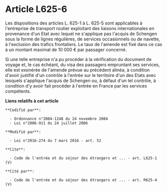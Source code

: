 # Article L625-6

Les dispositions des articles L. 625-1 à L. 625-5 sont applicables à l'entreprise de transport routier exploitant des
liaisons internationales en provenance d'un Etat avec lequel ne s'applique pas l'acquis de Schengen sous la forme de lignes
régulières, de services occasionnels ou de navette, à l'exclusion des trafics frontaliers. Le taux de l'amende est fixé dans
ce cas à un montant maximal de 10 000 € par passager concerné. 

Si une telle entreprise n'a pu procéder à la vérification du document de voyage et, le cas échéant, du visa des passagers
empruntant ses services, elle est exonérée de l'amende prévue au précédent alinéa, à condition d'avoir justifié d'un contrôle
à l'entrée sur le territoire d'un des Etats avec lesquels s'applique l'acquis de Schengen ou, à défaut d'un tel contrôle, à
condition d'y avoir fait procéder à l'entrée en France par les services compétents.

**Liens relatifs à cet article**

	**Codifié par**:

	  - Ordonnance n°2004-1248 du 24 novembre 2004
	  - Loi n°2006-911 du 24 juillet 2006

	**Modifié par**:

	  - Loi n°2016-274 du 7 mars 2016 - art. 52

	**Cite**:

	  - Code de l'entrée et du séjour des étrangers et ... - art. L625-1 (V)

	**Cité par**:

	  - Code de l'entrée et du séjour des étrangers et ... - art. R625-4 (V)
